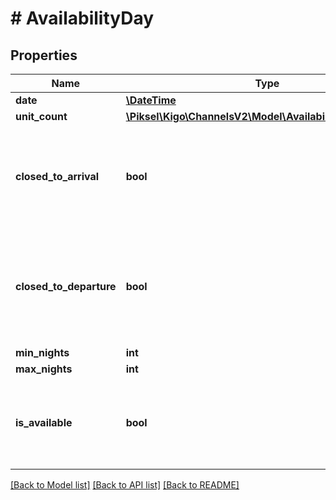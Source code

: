# # AvailabilityDay

## Properties

Name | Type | Description | Notes
------------ | ------------- | ------------- | -------------
**date** | [**\DateTime**](\DateTime.md) | Date | [optional]
**unit_count** | [**\Piksel\Kigo\ChannelsV2\Model\AvailabilityDayUnitCount**](AvailabilityDayUnitCount.md) |  | [optional]
**closed_to_arrival** | **bool** | Is closed to Arrival (check-in not allowed) (but it can be still available) | [optional]
**closed_to_departure** | **bool** | Is closed to the departure (check-out not allowed) (but it can be still available) | [optional]
**min_nights** | **int** | Min Nights | [optional]
**max_nights** | **int** | Max Nights | [optional]
**is_available** | **bool** | True if the day is available for booking, false otherwise | [optional]

[[Back to Model list]](../../README.md#models) [[Back to API list]](../../README.md#endpoints) [[Back to README]](../../README.md)
